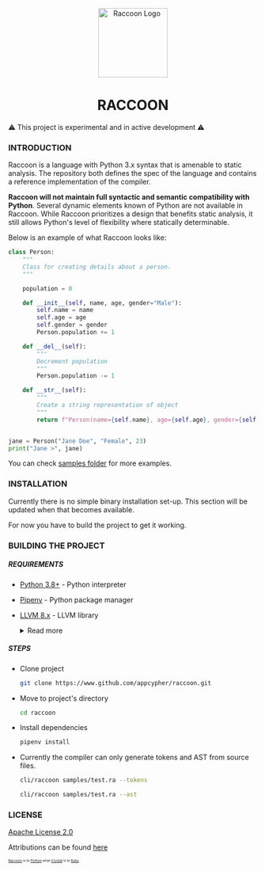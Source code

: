 <div align="center">
    <a href="#" target="_blank">
        <img src="https://image.flaticon.com/icons/svg/2253/2253609.svg" alt="Raccoon Logo" width="140" height="140"></img>
    </a>
</div>

<h1 align="center">RACCOON</h1>

:warning: This project is experimental and in active development :warning:

### INTRODUCTION
Raccoon is a language with Python 3.x syntax that is amenable to static analysis. The repository both defines the spec of the language and contains a reference implementation of the compiler.

**Raccoon will not maintain full syntactic and semantic compatibility with Python**. Several dynamic elements known of Python are not available in Raccoon. While Raccoon prioritizes a design that benefits static analysis, it still allows Python's level of flexibility where statically determinable.

Below is an example of what Raccoon looks like:

```py
class Person:
    """
    Class for creating details about a person.
    """

    population = 0

    def __init__(self, name, age, gender="Male"):
        self.name = name
        self.age = age
        self.gender = gender
        Person.population += 1

    def __del__(self):
        """
        Decrement population
        """
        Person.population -= 1

    def __str__(self):
        """
        Create a string representation of object
        """
        return f"Person(name={self.name}, age={self.age}, gender={self.gender})"


jane = Person("Jane Doe", "Female", 23)
print("Jane >", jane)
```

You can check [samples folder](#samples) for more examples.

### INSTALLATION

Currently there is no simple binary installation set-up. This section will be updated when that becomes available.

For now you have to build the project to get it working.

### BUILDING THE PROJECT
##### REQUIREMENTS
- [Python 3.8+](https://www.python.org/downloads/) - Python interpreter
- [Pipenv](https://docs.pipenv.org/en/latest/install/#installing-pipenv) - Python package manager
- [LLVM 8.x](https://github.com/llvm/llvm-project/releases/tag/llvmorg-8.0.1) - LLVM library
    <details>
    <summary>Read more</summary>
    <p>

    ## macOS

    Install LLVM with [brew](https://brew.sh/)

    ```
    brew install llvm@8
    ```


    ## Debian

    Install LLVM 8

    ```
    apt-get install llvm-8
    ```


    ## Windows

    ...

    ------

    You can also get the binaries for various platforms [here](https://github.com/llvm/llvm-project/releases/tag/llvmorg-8.0.1)
    </p>
    </details>

##### STEPS
- Clone project
    ```sh
    git clone https://www.github.com/appcypher/raccoon.git
    ```

- Move to project's directory
    ```sh
    cd raccoon
    ```

- Install dependencies

    ```sh
    pipenv install
    ```

- Currently the compiler can only generate tokens and AST from source files.

    ```sh
    cli/raccoon samples/test.ra --tokens
    ```

    ```sh
    cli/raccoon samples/test.ra --ast
    ```

### LICENSE
[Apache License 2.0](LICENSE)

Attributions can be found [here](ATTRIBUTIONS.md)



<sup><sup><sub><sub>[Raccoon](#README.md) is to [Python](https://github.com/python/cpython) what [Crystal](https://github.com/crystal-lang/crystal) is to [Ruby](https://github.com/ruby/ruby)<sub></sub></sup></sup>
